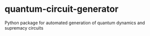 # quantum-circuit-generator
Python package for automated generation of quantum dynamics and supremacy circuits
